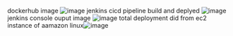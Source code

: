 dockerhub image ![image](https://github.com/user-attachments/assets/2185a3e1-5b3a-4fb7-a0a0-639fab8ed352)
jenkins cicd pipeline build and deplyed ![image](https://github.com/user-attachments/assets/8c3f0aa1-c6ca-4764-87c9-7dd3c18357e8)
jenkins console ouput image ![image](https://github.com/user-attachments/assets/db61aca1-df83-402f-a16d-da46706c2258)
total deployment did from ec2 instance of aamazon linux![image](https://github.com/user-attachments/assets/a1541447-0274-4d0a-898f-41132ea2fbf3)
